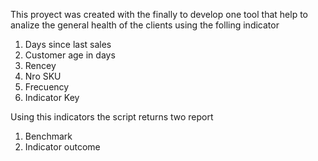 This proyect was created with the finally to develop one tool that help to analize the general health of the clients using the folling indicator

1. Days since last sales
2. Customer age in days 
3. Rencey
4. Nro SKU
5. Frecuency
6. Indicator Key

Using this indicators the script returns two report
1. Benchmark
2. Indicator outcome